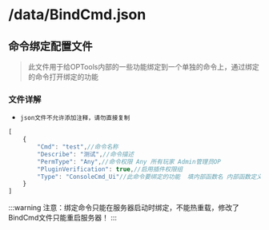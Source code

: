 # /data/BindCmd.json

## 命令绑定配置文件

> 此文件用于给OPTools内部的一些功能绑定到一个单独的命令上，通过绑定的命令打开绑定的功能

### 文件详解

- `json文件不允许添加注释，请勿直接复制`  

```js {2-8} title="./plugins/PPOUI/OPTools/data/BindCmd.json"
[
    {
        "Cmd": "test",//命令名称
        "Describe": "测试",//命令描述
        "PermType": "Any",//命令权限 Any 所有玩家 Admin管理员OP
        "PluginVerification": true,//启用插件权限组
        "Type": "ConsoleCmd_Ui"//此命令要绑定的功能  填内部函数名 内部函数定义在首页
    }
]
```

:::warning
注意：绑定命令只能在服务器启动时绑定，不能热重载，修改了BindCmd文件只能重启服务器！
:::
